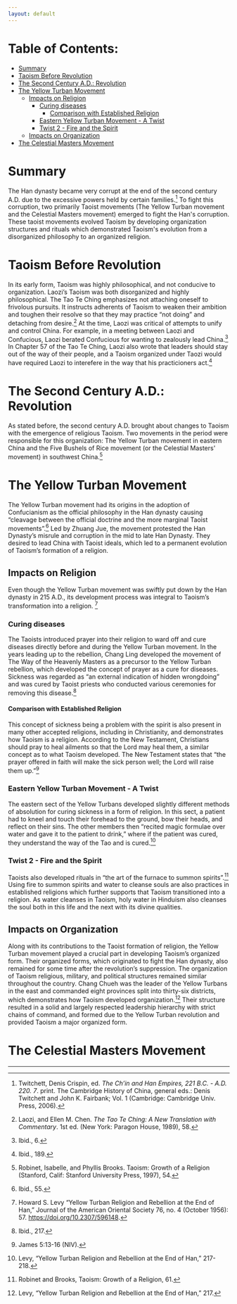 ```yaml
---
layout: default
---
```

# Table of Contents:
- [Summary](#summary)
- [Taoism Before Revolution](#taoism-before-revolution)
- [The Second Century A.D.: Revolution](#the-second-century-ad-revolution)
- [The Yellow Turban Movement](#the-yellow-turban-movement)
  * [Impacts on Religion](#impacts-on-religion)
    + [Curing diseases](#curing-diseases)
      - [Comparison with Established Religion](#comparison-with-established-religion)
    + [Eastern Yellow Turban Movement - A Twist](#eastern-yellow-turban-movement---a-twist)
    + [Twist 2 - Fire and the Spirit](#twist-2---fire-and-the-spirit)
  * [Impacts on Organization](#impacts-on-organization)
- [The Celestial Masters Movement](#the-celestial-masters-movement)
# Summary
The Han dynasty became very corrupt at the end of the second century A.D. due to the excessive powers held by certain families.[^1] To fight this corruption, two primarily Taoist movements (The Yellow Turban movement and the Celestial Masters movement) emerged to fight the Han's corruption. These taoist movements evolved Taoism by developing organization structures and rituals which demonstrated Taoism's evolution from a disorganized philosophy to an organized religion.
# Taoism Before Revolution
In its early form, Taoism was highly philosophical, and not conducive to organization. Laozi’s Taoism was both disorganized and highly philosophical. The Tao Te Ching emphasizes not attaching oneself to frivolous pursuits. It instructs adherents of Taoism to weaken their ambition and toughen their resolve so that they may practice “not doing” and detaching from desire.[^2] At the time, Laozi was critical of attempts to unify and control China. For example, in a meeting between Laozi and Confucious, Laozi berated Confucious for wanting to zealously lead China.[^3] In Chapter 57 of the Tao Te Ching, Laozi also wrote that leaders should stay out of the way of their people, and a Taoism organized under Taozi would have required Laozi to interefere in the way that his practicioners act.[^4]

# The Second Century A.D.: Revolution
As stated before, the second century A.D. brought about changes to Taoism with the emergence of religious Taoism. Two movements in the period were responsible for this organization: The Yellow Turban movement in eastern China and the Five Bushels of Rice movement (or the Celestial Masters' movement) in southwest China.[^5]

# The Yellow Turban Movement
The Yellow Turban movement had its origins in the adoption of Confucianism as the official philosophy in the Han dynasty causing “cleavage between the official doctrine and the more marginal Taoist movements”.[^6] Led by Zhuang Jue, the movement protested the Han Dynasty’s misrule and corruption in the mid to late Han Dynasty. They desired to lead China with Taoist ideals, which led to a permanent evolution of Taoism’s formation of a religion.	
## Impacts on Religion
Even though the Yellow Turban movement was swiftly put down by the Han dynasty in 215 A.D., its development process was integral to Taoism’s transformation into a religion. [^7]
### Curing diseases
The Taoists introduced prayer into their religion to ward off and cure diseases directly before and during the Yellow Turban movement. In the years leading up to the rebellion, Chang Ling developed the movement of The Way of the Heavenly Masters as a precursor to the Yellow Turban rebellion, which developed the concept of prayer as a cure for diseases. Sickness was regarded as “an external indication of hidden wrongdoing” and was cured by Taoist priests who conducted various ceremonies for removing this disease.[^8] 
#### Comparison with Established Religion
This concept of sickness being a problem with the spirit is also present in many other accepted religions, including in Christianity, and demonstrates how Taoism is a religion. According to the New Testament, Christians should pray to heal ailments so that the Lord may heal them, a similar concept as to what Taoism developed. The New Testament states that “the prayer offered in faith will make the sick person well; the Lord will raise them up.”[^9]
### Eastern Yellow Turban Movement - A Twist
The eastern sect of the Yellow Turbans developed slightly different methods of absolution for curing sickness in a form of religion. In this sect, a patient had to kneel and touch their forehead to the ground, bow their heads, and reflect on their sins. The other members then “recited magic formulae over water and gave it to the patient to drink,” where if the patient was cured, they understand the way of the Tao and is cured.[^10]
### Twist 2 - Fire and the Spirit
Taoists also developed rituals in “the art of the furnace to summon spirits”.[^11] Using fire to summon spirits and water to cleanse souls are also practices in established religions which further supports that Taoism transitioned into a religion. As water cleanses in Taoism, holy water in Hinduism also cleanses the soul both in this life and the next with its divine qualities.
## Impacts on Organization
Along with its contributions to the Taoist formation of religion, the Yellow Turban movement played a crucial part in developing Taoism’s organized form. Their organized forms, which originated to fight the Han dynasty, also remained for some time after the revolution’s suppression. The organization of Taoism religious, military, and political structures remained similar throughout the country. Chang Chueh was the leader of the Yellow Turbans in the east and commanded eight provinces split into thirty-six districts, which demonstrates how Taoism developed organization.[^12] Their structure resulted in a solid and largely respected leadership hierarchy with strict chains of command, and formed due to the Yellow Turban revolution and provided Taoism a major organized form. 

# The Celestial Masters Movement

***

[^1]: Twitchett, Denis Crispin, ed. *The Ch’in and Han Empires, 221 B.C. - A.D. 220. 7*. print. The Cambridge History of China, general eds.: Denis Twitchett and John K. Fairbank; Vol. 1 (Cambridge: Cambridge Univ. Press, 2006).
[^2]: Laozi, and Ellen M. Chen. *The Tao Te Ching: A New Translation with Commentary*. 1st ed. (New York: Paragon House, 1989), 58.
[^3]: Ibid., 6.
[^4]: Ibid., 189.
[^5]: Robinet, Isabelle, and Phyllis Brooks. Taoism: Growth of a Religion (Stanford, Calif: Stanford University Press, 1997), 54.
[^6]: Ibid., 55.
[^7]: Howard S. Levy “Yellow Turban Religion and Rebellion at the End of Han,” Journal of the American Oriental Society 76, no. 4 (October 1956): 57. https://doi.org/10.2307/596148.
[^8]: Ibid., 217.
[^9]: James 5:13-16 (NIV).
[^10]: Levy, “Yellow Turban Religion and Rebellion at the End of Han,” 217-218.
[^11]: Robinet and Brooks, Taoism: Growth of a Religion, 61. 
[^12]: Levy, “Yellow Turban Religion and Rebellion at the End of Han,” 217.
